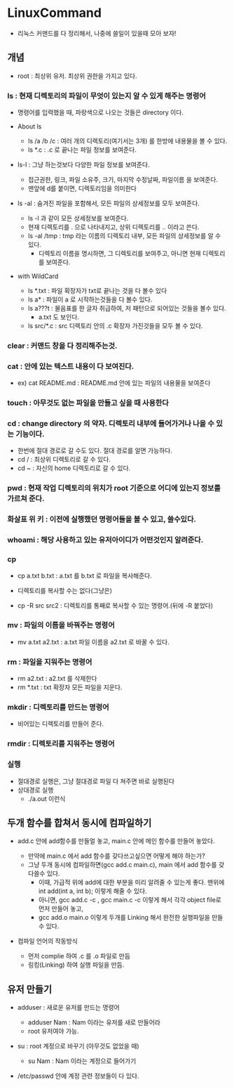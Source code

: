 # LinuxCommand

+ 리눅스 커맨드를 다 정리해서, 나중에 쓸일이 있을때 모아 보자!

## 개념 

+ root :  최상위 유저. 최상위 권한을 가지고 있다. 

### ls : __현재 디렉토리의 파일이 무엇이 있는지__ 알 수 있게 해주는 명령어 
+ 명령어를 입력했을 때, 파랑색으로 나오는 것들은 directory 이다. 

+ About ls
  - ls /a /b /c : 여러 개의 디렉토리(여기서는 3개) 를 한방에 내용물을 볼 수 있다.
  - ls *.c : .c 로 끝나는 파일 정보를 보여준다. 
  
+ ls-l : 그냥 하는것보다 다양한 파일 정보를 보여준다. 
  - 접근권한, 링크, 파일 소유주, 크기, 마지막 수정날짜, 파일이름 을 보여준다.
  - 맨앞에 d를 붙이면, 디렉토리임을 의미한다
  
+ ls -al : 숨겨진 파일을 포함해서, 모든 파일의 상세정보를 모두 보여준다. 
  - ls -l 과 같이 모든 상세정보를 보여준다. 
  - 현재 디렉토리를 . 으로 나타내지고, 상위 디렉토리를 .. 이라고 쓴다. 
  - ls -al /tmp  : tmp 라는 이름의 디렉토리 내부, 모든 파일의 상세정보를 알 수 있다. 
    - 디렉토리 이름을 명시하면, 그 디렉토리를 보여주고, 아니면 현재 디렉토리를 보여준다. 
  
  
+ with WildCard
  - ls *.txt : 파일 확장자가 txt로 끝나는 것을 다 볼수 있다
  - ls a* : 파일이 a 로 시작하는것들을 다 볼수 있다. 
  - ls a???t : 물음표를 한 글자 취급하여, 저 패턴으로 되어있는 것들을 볼수 있다.
    - a.txt 도 보인다. 
  - ls src/*.c : src 디렉토리 안의 .c 확장자 가진것들을 모두 볼 수 있다.

### clear : 커맨드 창을 다 정리해주는것.

### cat : 안에 있는 텍스트 내용이 다 보여진다. 

+ ex) cat README.md : README.md 안에 있는 파일의 내용물을 보여준다 

### touch : 아무것도 없는 파일을 만들고 싶을 때 사용한다 

### cd : change directory 의 약자. 디렉토리 내부에 들어가거나 나올 수 있는 기능이다.

+ 한번에 절대 경로로 갈 수도 있다. 절대 경로를 알면 가능하다. 
+ cd / : 최상위 디렉토리로 갈 수 있다. 
+ cd ~ : 자신의 home 디렉토리로 갈 수 있다.

### pwd : 현재 작업 디렉토리의 위치가 root 기준으로 어디에 있는지 정보를 가르쳐 준다. 

### 화살표 위 키 : 이전에 실행했던 명령어들을 볼 수 있고, 쓸수있다.

### whoami : 해당 사용하고 있는 유저아이디가 어떤것인지 알려준다. 

### cp 
+ cp a.txt b.txt : a.txt 를 b.txt 로 파일을 복사해준다. 
+ 디렉토리를 복사할 수는 없다(그냥은)

+ cp -R src src2  : 디렉토리를 통째로 복사할 수 있는 명령어.(뒤에 -R 붙었다)

### mv : 파일의 이름을 바꿔주는 명령어

+ mv a.txt a2.txt : a.txt 파일 이름을 a2.txt 로 바꿀 수 있다.

### rm : 파일을 지워주는 명령어

+ rm a2.txt : a2.txt 를 삭제한다 
+ rm *.txt : txt 확장자 모든 파일을 지운다. 

### mkdir : 디렉토리를 만드는 명령어
+ 비어있는 디렉토리를 만들어 준다. 

### rmdir : 디렉토리를 지워주는 명령어

### 실행
+ 절대경로 실행은, 그냥 절대경로 파일 다 쳐주면 바로 실행된다 
+ 상대경로 실행
  - ./a.out 이런식

## 두개 함수를 합쳐서 동시에 컴파일하기

+ add.c  안에 add함수를 만들얼 놓고, main.c 안에 메인 함수를 만들어 놓았다.
  - 만약에 main.c 에서 add 함수를 갖다쓰고싶으면 어떻게 해야 하는가?
  - 그냥 두개 동시에 컴파일하면(gcc add.c main.c), main 에서 add 함수를 갖다쓸수 있다.  
    - 이때, 가급적 위에 add에 대한 부분을 미리 알려줄 수 있는게 좋다. 맨위에 int add(int a, int b); 이렇게 해줄 수 있다.
    - 아니면, gcc add.c -c , gcc main.c -c 이렇게 해서 각각 object file로 먼저 만들어 놓고, 
    - gcc add.o main.o 이렇게 두개를 Linking 해서 완전한 실행파일을 만들 수 있다. 

+ 컴파일 언어의 작동방식
  - 먼저 complie 하여 .c 를 .o 파일로 만듬
  - 링킹(Linking) 하여 실행 파일을 만듬.


## 유저 만들기
+ adduser : 새로운 유저를 만드는 명령어
  - adduser Nam : Nam 이라는 유저를 새로 만들어라
  - root 유저여야 가능.
  
+ su : root 계정으로 바꾸기  (아무것도 없었을 때)
  - su Nam : Nam 이라는 계정으로 들어가기
  
+ /etc/passwd 안에 계정 관련 정보들이 다 있다. 


